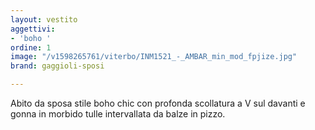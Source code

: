 ```yaml
---
layout: vestito
aggettivi:
- 'boho '
ordine: 1
image: "/v1598265761/viterbo/INM1521_-_AMBAR_min_mod_fpjize.jpg"
brand: gaggioli-sposi

---
```

Abito da sposa  stile boho chic con profonda scollatura a V sul davanti e gonna in morbido tulle intervallata da balze in pizzo.